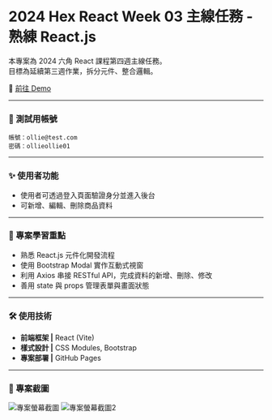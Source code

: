 # 2024 Hex React Week 03 主線任務 - 熟練 React.js

本專案為 2024 六角 React 課程第四週主線任務。 <br />
目標為延續第三週作業，拆分元件、整合邏輯。

🔗 [前往 Demo](https://itsdaiyy.github.io/2024-hex-react-training-week04/)

---

### 🚀 測試用帳號

```
帳號：ollie@test.com
密碼：ollieollie01
```

---

### ✨ 使用者功能

- 使用者可透過登入頁面驗證身分並進入後台
- 可新增、編輯、刪除商品資料

---

### 🎯 專案學習重點

- 熟悉 React.js 元件化開發流程
- 使用 Bootstrap Modal 實作互動式視窗
- 利用 Axios 串接 RESTful API，完成資料的新增、刪除、修改
- 善用 state 與 props 管理表單與畫面狀態

---

### 🛠 使用技術

- **前端框架 |** React (Vite)
- **樣式設計 |** CSS Modules, Bootstrap
- **專案部署 |** GitHub Pages

---

### 📸 專案截圖

![專案螢幕截圖](./docs/專案螢幕截圖.png)
![專案螢幕截圖2](./docs/專案螢幕截圖2.png)
